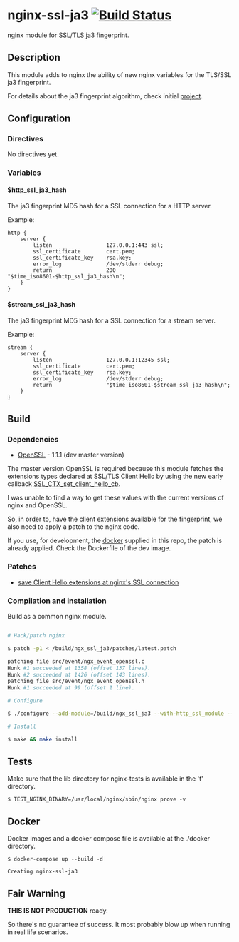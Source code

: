 # nginx-ssl-ja3  [![Build Status](https://travis-ci.org/fooinha/nginx-ssl-ja3.svg?branch=master)](https://travis-ci.org/fooinha/nginx-ssl-ja3)

nginx module for SSL/TLS ja3 fingerprint.

## Description

This module adds to nginx the ability of new nginx variables for the TLS/SSL ja3 fingerprint.

For details about the ja3 fingerprint algorithm, check initial [project](https://github.com/salesforce/ja3).

## Configuration

### Directives

No directives yet.

### Variables

#### $http_ssl_ja3_hash

The ja3 fingerprint MD5 hash for a SSL connection for a HTTP server.

Example:

```
http {
    server {
        listen                 127.0.0.1:443 ssl;
        ssl_certificate        cert.pem;
        ssl_certificate_key    rsa.key;
        error_log              /dev/stderr debug;
        return                 200 "$time_iso8601-$http_ssl_ja3_hash\n";
    }
}
```

#### $stream_ssl_ja3_hash

The ja3 fingerprint MD5 hash for a SSL connection for a stream server.

Example:

```
stream {
    server {
        listen                 127.0.0.1:12345 ssl;
        ssl_certificate        cert.pem;
        ssl_certificate_key    rsa.key;
        error_log              /dev/stderr debug;
        return                 "$time_iso8601-$stream_ssl_ja3_hash\n";
    }
}
```

## Build

### Dependencies

* [OpenSSL](https://github.com/openssl) - 1.1.1 (dev master version)

The master version OpenSSL is required because this module fetches the
extensions types declared at SSL/TLS Client Hello by using the new early
callback [SSL_CTX_set_client_hello_cb](https://www.openssl.org/docs/manmaster/man3/SSL_CTX_set_client_hello_cb.html).

I was unable to find a way to get these values with the current versions of
nginx and OpenSSL.

So, in order to, have the client extensions available for the fingerprint,
we also need to apply a patch to the nginx code.

If you use, for development, the [docker](#docker) supplied in this repo,
the patch is already applied. Check the Dockerfile of the dev image.

### Patches

 - [save Client Hello extensions at nginx's SSL connection](docker/debian-nginx-ssl-ja3/nginx.ssl.extensions.patch)


### Compilation and installation

Build as a common nginx module.

```bash

# Hack/patch nginx

$ patch -p1 < /build/ngx_ssl_ja3/patches/latest.patch

patching file src/event/ngx_event_openssl.c
Hunk #1 succeeded at 1358 (offset 137 lines).
Hunk #2 succeeded at 1426 (offset 143 lines).
patching file src/event/ngx_event_openssl.h
Hunk #1 succeeded at 99 (offset 1 line).

# Configure

$ ./configure --add-module=/build/ngx_ssl_ja3 --with-http_ssl_module --with-stream_ssl_module --with-debug --with-stream

# Install

$ make && make install

```
## Tests

Make sure that the lib directory for nginx-tests is available in the 't' directory.


```
$ TEST_NGINX_BINARY=/usr/local/nginx/sbin/nginx prove -v
```

## Docker

Docker images and a docker compose file is available at the ./docker directory.

```
$ docker-compose up --build -d

Creating nginx-ssl-ja3

```

## Fair Warning

**THIS IS NOT PRODUCTION** ready.

So there's no guarantee of success. It most probably blow up when running in real life scenarios.

